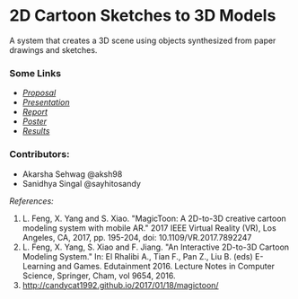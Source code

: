 # 2D Cartoon Sketches to 3D Models

A system that creates a 3D scene using objects synthesized from paper drawings and sketches.

### Some Links 

- [*Proposal*](https://github.com/sayhitosandy/2D-to-3D/blob/master/Proposal.pdf)  
- [*Presentation*](https://github.com/sayhitosandy/2D-to-3D/blob/master/2D%20Cartoon%20Sketches%20to%203D%20Models.pdf)
- [*Report*](https://github.com/sayhitosandy/2D-to-3D/blob/master/Final%20Submission/Group3_report.pdf)
- [*Poster*](https://github.com/sayhitosandy/2D-to-3D/blob/master/Final%20Submission/Group3_poster.pdf)
- [*Results*](https://github.com/sayhitosandy/2D-to-3D/tree/master/Final%20Submission/Outputs)

### Contributors: 
- Akarsha Sehwag  @aksh98
- Sanidhya Singal @sayhitosandy

*References:*
1. L. Feng, X. Yang and S. Xiao. "MagicToon: A 2D-to-3D creative cartoon modeling system with mobile AR." 2017 IEEE Virtual Reality (VR), Los Angeles, CA, 2017, pp. 195-204, doi: 10.1109/VR.2017.7892247
2.  L. Feng, X. Yang, S. Xiao and F. Jiang. "An Interactive 2D-to-3D Cartoon Modeling System." In: El Rhalibi A., Tian F., Pan Z., Liu B. (eds) E-Learning and Games. Edutainment 2016. Lecture Notes in Computer Science, Springer, Cham, vol 9654, 2016.
3. http://candycat1992.github.io/2017/01/18/magictoon/
